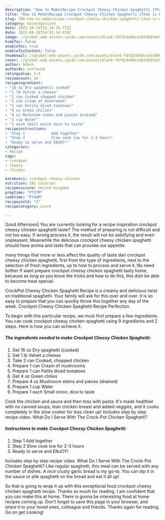 ```yaml
---
description: "How to Make|Recipe Crockpot Cheesy Chicken Spaghetti {That is Delicious"
title: "How to Make|Recipe Crockpot Cheesy Chicken Spaghetti {That is Delicious"
slug: 766-how-to-makerecipe-crockpot-cheesy-chicken-spaghetti-that-is-delicious
category: Uncategorized
date: 2022-10-16T22:10:35.772Z
date: 2023-08-18T14:52:14.476Z
image: //global-web-assets.cpcdn.com/assets/blank-fd7d144d8ce163db654e5a02c40b08a2775adb7897d16e4062681dc7e1b2800f.png
hideToc: false
enableToc: true
enableTocContent: false
thumbnail: //global-web-assets.cpcdn.com/assets/blank-fd7d144d8ce163db654e5a02c40b08a2775adb7897d16e4062681dc7e1b2800f.png
cover: //global-web-assets.cpcdn.com/assets/blank-fd7d144d8ce163db654e5a02c40b08a2775adb7897d16e4062681dc7e1b2800f.png
author: Admin
authorAv: notfound
ratingvalue: 3.6
reviewcount: 14
recipeingredient:
- "16 oz Dry spaghetti cooked"
- "1 lb Velvet a cheese"
- "2 can Cooked chopped chicken"
- "1 can Cream of mushrooms"
- "1 can Petite diced tomatoes"
- "4 oz Green chilies"
- "4 oz Mushroom stems and pieces drained"
- "1 cup Water"
- "1 each Small onion dice to taste"
recipeinstructions:
- "Step 1            Add together"
- "Step 2            Slow cook low for 2-3 hours"
- "Ready to serve and ENJOY!"
categories:
- Recipe
tags:
- crockpot
- cheesy
- chicken

katakunci: crockpot cheesy chicken 
nutrition: 181 calories
recipecuisine: United Kingdom
preptime: "PT37M"
cooktime: "PT48M"
recipeyield: "3"
recipecategory: Lunch

---
```



Good Afternoon| You are currently looking for a recipe inspiration crockpot cheesy chicken spaghetti taste? The method of preparing is not difficult and not too easy. If wrong process it, the result will not be satisfying and even unpleasant. Meanwhile the delicious crockpot cheesy chicken spaghetti should have aroma and taste that can provoke our appetite.






many things that more or less affect the quality of taste dari crockpot cheesy chicken spaghetti, first from the type of ingredients, next to the selection of fresh ingredients, up to how to process and serve it. No need bother if want prepare crockpot cheesy chicken spaghetti tasty home, because as long as you know the tricks and how to do this, this dish be able to become treat special.


CrockPot Cheesy Chicken Spaghetti Recipe is a creamy and delicious twist on traditional spaghetti. Your family will ask for this over and over. It is so easy to prepare that you can quickly throw this together any day of the week. Crockpot Cheesy Chicken Spaghetti Recipe Perfection.


To begin with this particular recipe, we must first prepare a few ingredients. You can cook crockpot cheesy chicken spaghetti using 9 ingredients and 2 steps. Here is how you can achieve it.

<!--inarticleads1-->

##### The ingredients needed to make Crockpot Cheesy Chicken Spaghetti:

1. Get 16 oz Dry spaghetti (cooked)
1. Get 1 lb Velvet a cheese
1. Take 2 can Cooked, chopped chicken
1. Prepare 1 can Cream of mushrooms
1. Prepare 1 can Petite diced tomatoes
1. Get 4 oz Green chilies
1. Prepare 4 oz Mushroom stems and pieces (drained)
1. Prepare 1 cup Water
1. Prepare 1 each Small onion, dice to taste


Cook the chicken and sauce and then toss with pasta. It&#39;s made healthier with no canned soups, lean chicken breast and added veggies, and it cooks completely in the slow cooker for less clean up! Includes step by step recipe video. What Do I Serve With The Crock-Pot Chicken Spaghetti? 

<!--inarticleads2-->

##### Instructions to make Crockpot Cheesy Chicken Spaghetti:

1. Step 1            Add together
1. Step 2            Slow cook low for 2-3 hours
1. Ready to serve and ENJOY!

Includes step by step recipe video. What Do I Serve With The Crock-Pot Chicken Spaghetti? Like regular spaghetti, this meal can be served with any number of dishes. A nice crusty garlic bread is my go-to. You can dip it in the sauce or pile spaghetti on the bread and eat it all up! 

So that is going to wrap it up with this exceptional food crockpot cheesy chicken spaghetti recipe. Thanks so much for reading. I am confident that you can make this at home. There is gonna be interesting food at home recipes coming up. Don't forget to save this page in your browser, and share it to your loved ones, colleague and friends. Thanks again for reading. Go on get cooking!
